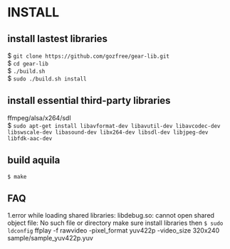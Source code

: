 INSTALL
=======

## install lastest libraries
$ `git clone https://github.com/gozfree/gear-lib.git`  
$ `cd gear-lib`  
$ `./build.sh`  
$ `sudo ./build.sh install`  

## install essential third-party libraries
  ffmpeg/alsa/x264/sdl  
$ `sudo apt-get install libavformat-dev libavutil-dev libavcodec-dev libswscale-dev
libasound-dev libx264-dev libsdl-dev libjpeg-dev libfdk-aac-dev`

## build aquila
`$ make`

## FAQ
1.error while loading shared libraries: libdebug.so: cannot open shared object file: No such file or directory
  make sure install libraries then
  `$ sudo ldconfig`
ffplay -f rawvideo -pixel_format yuv422p -video_size 320x240 sample/sample_yuv422p.yuv

